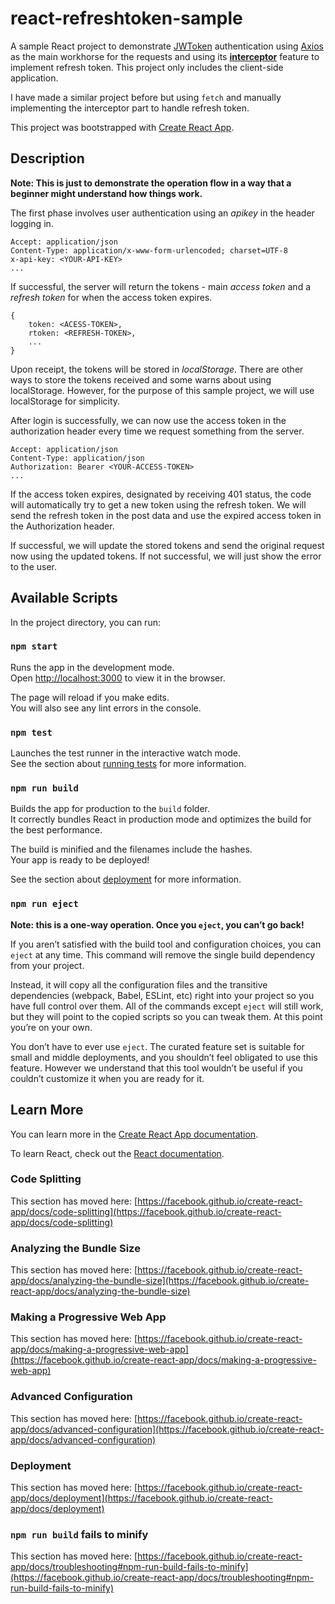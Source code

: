# react-refreshtoken-sample

A sample React project to demonstrate [JWToken](https://jwt.io) authentication using [Axios](https://www.npmjs.com/package/axios) as the main workhorse for the requests and using its **[interceptor](https://www.npmjs.com/package/axios#interceptors)** feature to implement refresh token. This project only includes the client-side application.

I have made a similar project before but using `fetch` and manually implementing the interceptor part to handle refresh token.

This project was bootstrapped with [Create React App](https://github.com/facebook/create-react-app).

## Description

**Note: This is just to demonstrate the operation flow in a way that a beginner might understand how things work.**

The first phase involves user authentication using an *apikey* in the header logging in.

```
Accept: application/json
Content-Type: application/x-www-form-urlencoded; charset=UTF-8
x-api-key: <YOUR-API-KEY>
...
```

If successful, the server will return the tokens - main *access token* and a *refresh token* for when the access token expires.

```
{
    token: <ACESS-TOKEN>,
    rtoken: <REFRESH-TOKEN>,
    ...
}
```

Upon receipt, the tokens will be stored in *localStorage*.
There are other ways to store the tokens received and some warns about using localStorage.
However, for the purpose of this sample project, we will use localStorage for simplicity.

After login is successfully, we can now use the access token in the authorization header every time we request something from the server.

```
Accept: application/json
Content-Type: application/json
Authorization: Bearer <YOUR-ACCESS-TOKEN>
...
````

If the access token expires, designated by receiving 401 status, the code will automatically try to get a new token using the refresh token. We will send the refresh token in the post data and use the expired access token in the Authorization header.

If successful, we will update the stored tokens and send the original request now using the updated tokens. If not successful, we will just show the error to the user.


## Available Scripts

In the project directory, you can run:

### `npm start`

Runs the app in the development mode.\
Open [http://localhost:3000](http://localhost:3000) to view it in the browser.

The page will reload if you make edits.\
You will also see any lint errors in the console.

### `npm test`

Launches the test runner in the interactive watch mode.\
See the section about [running tests](https://facebook.github.io/create-react-app/docs/running-tests) for more information.

### `npm run build`

Builds the app for production to the `build` folder.\
It correctly bundles React in production mode and optimizes the build for the best performance.

The build is minified and the filenames include the hashes.\
Your app is ready to be deployed!

See the section about [deployment](https://facebook.github.io/create-react-app/docs/deployment) for more information.

### `npm run eject`

**Note: this is a one-way operation. Once you `eject`, you can’t go back!**

If you aren’t satisfied with the build tool and configuration choices, you can `eject` at any time. This command will remove the single build dependency from your project.

Instead, it will copy all the configuration files and the transitive dependencies (webpack, Babel, ESLint, etc) right into your project so you have full control over them. All of the commands except `eject` will still work, but they will point to the copied scripts so you can tweak them. At this point you’re on your own.

You don’t have to ever use `eject`. The curated feature set is suitable for small and middle deployments, and you shouldn’t feel obligated to use this feature. However we understand that this tool wouldn’t be useful if you couldn’t customize it when you are ready for it.

## Learn More

You can learn more in the [Create React App documentation](https://facebook.github.io/create-react-app/docs/getting-started).

To learn React, check out the [React documentation](https://reactjs.org/).

### Code Splitting

This section has moved here: [https://facebook.github.io/create-react-app/docs/code-splitting](https://facebook.github.io/create-react-app/docs/code-splitting)

### Analyzing the Bundle Size

This section has moved here: [https://facebook.github.io/create-react-app/docs/analyzing-the-bundle-size](https://facebook.github.io/create-react-app/docs/analyzing-the-bundle-size)

### Making a Progressive Web App

This section has moved here: [https://facebook.github.io/create-react-app/docs/making-a-progressive-web-app](https://facebook.github.io/create-react-app/docs/making-a-progressive-web-app)

### Advanced Configuration

This section has moved here: [https://facebook.github.io/create-react-app/docs/advanced-configuration](https://facebook.github.io/create-react-app/docs/advanced-configuration)

### Deployment

This section has moved here: [https://facebook.github.io/create-react-app/docs/deployment](https://facebook.github.io/create-react-app/docs/deployment)

### `npm run build` fails to minify

This section has moved here: [https://facebook.github.io/create-react-app/docs/troubleshooting#npm-run-build-fails-to-minify](https://facebook.github.io/create-react-app/docs/troubleshooting#npm-run-build-fails-to-minify)
